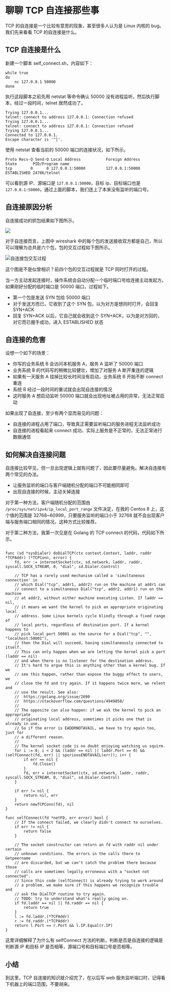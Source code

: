 # 聊聊 TCP 自连接那些事

TCP 的自连接是一个比较有意思的现象，甚至很多人认为是 Linux 内核的 bug。我们先来看看 TCP 的自连接是什么。

## TCP 自连接是什么

新建一个脚本 self\_connect.sh，内容如下：

```
while true
do
	nc 127.0.0.1 50000
done

```

执行这段脚本之前先用 netstat 等命令确认 50000 没有进程监听。然后执行脚本，经过一段时间，telnet 居然成功了。

```
Trying 127.0.0.1...
telnet: connect to address 127.0.0.1: Connection refused
Trying 127.0.0.1...
telnet: connect to address 127.0.0.1: Connection refused
Trying 127.0.0.1...
Connected to 127.0.0.1.
Escape character is '^]'.

```

使用 netstat 查看当前的 50000 端口的连接状况，如下所示。

```
Proto Recv-Q Send-Q Local Address           Foreign Address         State       PID/Program name
tcp        0      0 127.0.0.1:50000         127.0.0.1:50000         ESTABLISHED 24786/telnet

```

可以看到源 IP、源端口是 `127.0.0.1:50000`，目标 ip、目标端口也是 `127.0.0.1:50000`，通过上面的脚本，我们连上了本来没有监听的端口号。

## 自连接原因分析

自连接成功的抓包结果如下图所示。

![](https://user-gold-cdn.xitu.io/2020/1/31/16ffa47400ab009c?w=2272&h=246&f=jpeg&s=207022)

对于自连接而言，上图中 wireshark 中的每个包的发送接收双方都是自己，所以可以理解为总共是六个包，包的交互过程如下图所示。

![自连接包交互过程](https://user-gold-cdn.xitu.io/2020/1/31/16ffa47403b85491?w=2387&h=1633&f=jpeg&s=654811)

这个图是不是似曾相识？前四个包的交互过程就是 TCP 同时打开的过程。

当一方主动发起连接时，操作系统会自动分配一个临时端口号给连接主动发起方。如果刚好分配的临时端口是 50000 端口，过程如下。

*   第一个包是发送 SYN 包给 50000 端口
*   对于发送方而已，它收到了这个 SYN 包，以为对方是想同时打开，会回复 SYN+ACK
*   回复 SYN+ACK 以后，它自己就会收到这个 SYN+ACK，以为是对方回的，对它而已握手成功，进入 ESTABLISHED 状态

## 自连接的危害

设想一个如下的场景：

*   你写的业务系统 B 会访问本机服务 A，服务 A 监听了 50000 端口
*   业务系统 B 的代码写的稍微比较健壮，增加了对服务 A 断开重连的逻辑
*   如果有一天服务 A 挂掉比较长时间没有启动，业务系统 B 开始不断 connect 重连
*   系统 B 经过一段时间的重试就会出现自连接的情况
*   这时服务 A 想启动监听 50000 端口就会出现地址被占用的异常，无法正常启动

如果出现了自连接，至少有两个显而易见的问题：

*   自连接的进程占用了端口，导致真正需要监听端口的服务进程无法监听成功
*   自连接的进程看起来 connect 成功，实际上服务是不正常的，无法正常进行数据通信

## 如何解决自连接问题

自连接比较罕见，但一旦出现逻辑上就有问题了，因此要尽量避免。解决自连接有两个常见的办法。

*   让服务监听的端口与客户端随机分配的端口不可能相同即可
*   出现自连接的时候，主动关掉连接

对于第一种方法，客户端随机分配的范围由 `/proc/sys/net/ipv4/ip_local_port_range` 文件决定，在我的 Centos 8 上，这个值的范围是 32768~60999，只要服务监听的端口小于 32768 就不会出现客户端与服务端口相同的情况。这种方式比较推荐。

对于第二种方法，我第一次见是在 Golang 的 TCP connect 的代码，代码如下所示。

```

func (sd *sysDialer) doDialTCP(ctx context.Context, laddr, raddr *TCPAddr) (*TCPConn, error) {
	fd, err := internetSocket(ctx, sd.network, laddr, raddr, syscall.SOCK_STREAM, 0, "dial", sd.Dialer.Control)

	// TCP has a rarely used mechanism called a 'simultaneous connection' in
	// which Dial("tcp", addr1, addr2) run on the machine at addr1 can
	// connect to a simultaneous Dial("tcp", addr2, addr1) run on the machine
	// at addr2, without either machine executing Listen. If laddr == nil,
	// it means we want the kernel to pick an appropriate originating local
	// address. Some Linux kernels cycle blindly through a fixed range of
	// local ports, regardless of destination port. If a kernel happens to
	// pick local port 50001 as the source for a Dial("tcp", "", "localhost:50001"),
	// then the Dial will succeed, having simultaneously connected to itself.
	// This can only happen when we are letting the kernel pick a port (laddr == nil)
	// and when there is no listener for the destination address.
	// It's hard to argue this is anything other than a kernel bug. If we
	// see this happen, rather than expose the buggy effect to users, we
	// close the fd and try again. If it happens twice more, we relent and
	// use the result. See also:
	//	https://golang.org/issue/2690
	//	https://stackoverflow.com/questions/4949858/
	//
	// The opposite can also happen: if we ask the kernel to pick an appropriate
	// originating local address, sometimes it picks one that is already in use.
	// So if the error is EADDRNOTAVAIL, we have to try again too, just for
	// a different reason.
	//
	// The kernel socket code is no doubt enjoying watching us squirm.
	for i := 0; i < 2 && (laddr == nil || laddr.Port == 0) && (selfConnect(fd, err) || spuriousENOTAVAIL(err)); i++ {
		if err == nil {
			fd.Close()
		}
		fd, err = internetSocket(ctx, sd.network, laddr, raddr, syscall.SOCK_STREAM, 0, "dial", sd.Dialer.Control)
	}

	if err != nil {
		return nil, err
	}
	return newTCPConn(fd), nil
}

func selfConnect(fd *netFD, err error) bool {
	// If the connect failed, we clearly didn't connect to ourselves.
	if err != nil {
		return false
	}

	// The socket constructor can return an fd with raddr nil under certain
	// unknown conditions. The errors in the calls there to Getpeername
	// are discarded, but we can't catch the problem there because those
	// calls are sometimes legally erroneous with a "socket not connected".
	// Since this code (selfConnect) is already trying to work around
	// a problem, we make sure if this happens we recognize trouble and
	// ask the DialTCP routine to try again.
	// TODO: try to understand what's really going on.
	if fd.laddr == nil || fd.raddr == nil {
		return true
	}
	l := fd.laddr.(*TCPAddr)
	r := fd.raddr.(*TCPAddr)
	return l.Port == r.Port && l.IP.Equal(r.IP)
}

```

这里详细解释了为什么有 selfConnect 方法的判断，判断是否是自连接的逻辑是判断源 IP 和目标 IP 是否相等，源端口号和目标端口号是否相等。

## 小结

到这里，TCP 自连接的知识就介绍完了，在以后写 web 服务监听端口时，记得看下机器上的端口范围，不要胡来。